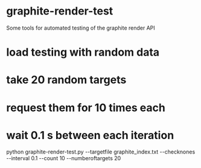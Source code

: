 graphite-render-test
====================

Some tools for automated testing of the graphite render API

# load testing with random data
# take 20 random targets
# request them for 10 times each
# wait 0.1 s between each iteration
python graphite-render-test.py <host> --targetfile graphite_index.txt --checknones --interval 0.1 --count 10 --numberoftargets 20